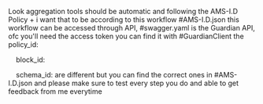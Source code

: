 Look aggregation tools should be automatic and following the AMS-I.D Policy + i want that to be according to this workflow #AMS-I.D.json this workflow can be accessed through API, #swagger.yaml  is the Guardian API, ofc you'll need the access token you can find it with #GuardianClient the policy_id: 

    block_id: 

    schema_id:  are different but you can find the correct ones in #AMS-I.D.json and please make sure to test every step you do and able to get feedback from me everytime